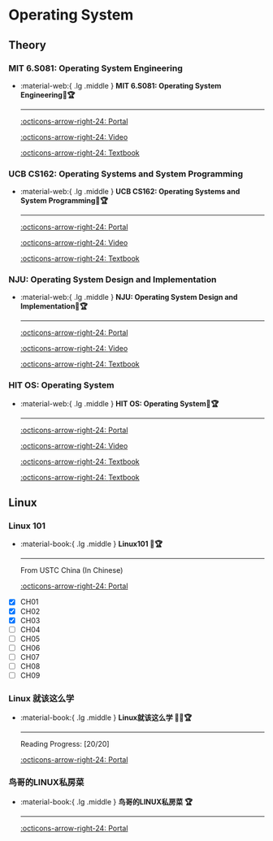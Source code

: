 # Operating System

## Theory

### MIT 6.S081: Operating System Engineering

<div class="grid cards" markdown>

-  :material-web:{ .lg .middle } __MIT 6.S081: Operating System Engineering🎯🏆__

    ---

    [:octicons-arrow-right-24: <a href="https://pdos.csail.mit.edu/6.828/2021/schedule.html" target="_blank"> Portal </a>](#)

    [:octicons-arrow-right-24: <a href="https://www.youtube.com/watch?v=L6YqHxYHa7A" target="_blank"> Video </a>](#)

    [:octicons-arrow-right-24: <a href="https://pdos.csail.mit.edu/6.828/2021/xv6/book-riscv-rev2.pdf" target="_blank"> Textbook </a>](#)

</div>

### UCB CS162: Operating Systems and System Programming

<div class="grid cards" markdown>

-  :material-web:{ .lg .middle } __UCB CS162: Operating Systems and System Programming🎯🏆__

    ---

    [:octicons-arrow-right-24: <a href="https://cs162.org/" target="_blank"> Portal </a>](#)

    [:octicons-arrow-right-24: <a href="https://www.youtube.com/watch?v=YfHY0pvpRkk" target="_blank"> Video </a>](#)

    [:octicons-arrow-right-24: <a href="http://ospp.cs.washington.edu/" target="_blank"> Textbook </a>](#)

</div>

### NJU: Operating System Design and Implementation

<div class="grid cards" markdown>

-  :material-web:{ .lg .middle } __NJU: Operating System Design and Implementation🎯🏆__

    ---

    [:octicons-arrow-right-24: <a href="https://jyywiki.cn/OS/2022/index.html" target="_blank"> Portal </a>](#)

    [:octicons-arrow-right-24: <a href="https://space.bilibili.com/202224425/channel/collectiondetail?sid=192498" target="_blank"> Video </a>](#)

    [:octicons-arrow-right-24: <a href="http://pages.cs.wisc.edu/~remzi/OSTEP/" target="_blank"> Textbook </a>](#)

</div>

### HIT OS: Operating System

<div class="grid cards" markdown>

-  :material-web:{ .lg .middle } __HIT OS: Operating System🎯🏆__

    ---

    [:octicons-arrow-right-24: <a href="HIT OS: Operating System" target="_blank"> Portal </a>](#)

    [:octicons-arrow-right-24: <a href="https://www.bilibili.com/video/BV19r4y1b7Aw/?p=1" target="_blank"> Video </a>](#)

    [:octicons-arrow-right-24: <a href="https://book.douban.com/subject/1231236//" target="_blank"> Textbook </a>](#)

    [:octicons-arrow-right-24: <a href="https://book.douban.com/subject/30391722/" target="_blank"> Textbook </a>](#)

</div>

## Linux

### Linux 101
<div class="grid cards" markdown>

-  :material-book:{ .lg .middle } __Linux101 🎯🏆__

    ---

    From USTC China (In Chinese)

    [:octicons-arrow-right-24: <a href="https://101.lug.ustc.edu.cn/" target="_blank"> Portal </a>](#)

</div>

- [x] CH01
- [x] CH02
- [x] CH03
- [ ] CH04
- [ ] CH05
- [ ] CH06
- [ ] CH07
- [ ] CH08
- [ ] CH09

### Linux 就该这么学
<div class="grid cards" markdown>

-   :material-book:{ .lg .middle } __Linux就该这么学 🎯✅🏆__

    ---

    Reading Progress: [20/20]

    [:octicons-arrow-right-24: <a href="https://www.linuxprobe.com/basic-learning-00.html" target="_blank"> Portal </a>](#)

</div>


### 鸟哥的LINUX私房菜
<div class="grid cards" markdown>

-  :material-book:{ .lg .middle } __鸟哥的LINUX私房菜 🏆__

    ---

    [:octicons-arrow-right-24: <a href="http://cn.linux.vbird.org/linux_basic/linux_basic.php" target="_blank"> Portal </a>](#)



</div>